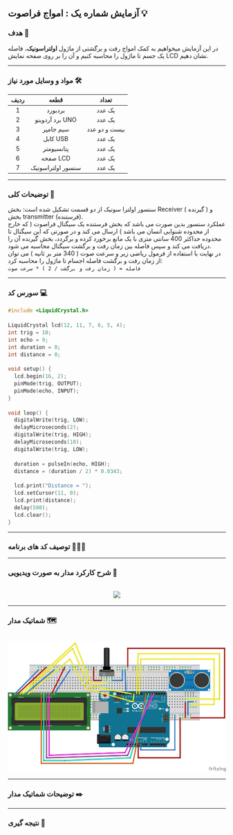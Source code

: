 ## آزمایش شماره یک : امواج فراصوت 💡

### هدف 🎯

در این آزمایش میخواهیم به کمک امواج رفت و برگشتی از ماژول <strong>اولتراسونیک</strong>، فاصله یک جسم تا ماژول را محاسبه کنیم و آن را بر روی صفحه نمایش LCD نشان دهیم.

---

### مواد و وسایل مورد نیاز 🛠️

<div align="right">
<table>
<thead>
<tr>
<th>ردیف</th><th>قطعه</th><th>تعداد</th>
</tr>
</thead>
<tbody align="center">
<tr>
<td>1</td><td>بردبورد</td><td>یک عدد</td>
</tr>
<tr>
<td>2</td><td>برد آردوینو UNO</td><td>یک عدد</td>
</tr>
<tr>
<td>3</td><td>سیم جامپر</td><td>بیست و دو عدد</td>
</tr>
<tr>
<td>4</td><td>کابل USB</td><td>یک عدد</td>
</tr>
<tr>
<td>5</td><td>پتانسیومتر</td><td>یک عدد</td>
</tr>
<tr>
<td>6</td><td>صفحه LCD</td><td>یک عدد</td>
</tr>
<tr>
<td>7</td><td>سنسور اولتراسونیک</td><td>یک عدد</td>
</tr>
</tbody>
</table>
</div>

---

### توضیحات کلی 📝

سنسور اولترا سونیک از دو قسمت تشکیل شده است: بخش Receiver ( گیرنده ) و بخش transmitter (فرستنده).  
عملکرد سنسور بدین صورت می باشد که بخش فرستنده یک سیگنال فراصوت ( که خارج از محدوده شنوایی انسان می باشد ) ارسال می کند و در صورتی که این سیگنال تا محدوده حداکثر 400 سانتی متری با یک مانع برخورد کرده و برگردد، بخش گیرنده آن را دریافت می کند و سپس فاصله بین زمان رفت و برگشت سیگنال محاسبه می شود.  
در نهایت با استفاده از فرمول ریاضی زیر و سرعت صوت ( 340 متر بر ثانیه ) می توان از زمان رفت و برگشت فاصله اجسام تا ماژول را محاسبه کرد:  
`فاصله = ( زمان رفت و برگشت / 2 ) * سرعت صوت`

---

### سورس کد 💻

```cpp
#include <LiquidCrystal.h>

LiquidCrystal lcd(12, 11, 7, 6, 5, 4);
int trig = 10;
int echo = 9;
int duration = 0;
int distance = 0;

void setup() {
  lcd.begin(16, 2);
  pinMode(trig, OUTPUT);
  pinMode(echo, INPUT);
}

void loop() {
  digitalWrite(trig, LOW);
  delayMicroseconds(2);
  digitalWrite(trig, HIGH);
  delayMicroseconds(10);
  digitalWrite(trig, LOW);

  duration = pulseIn(echo, HIGH);
  distance = (duration / 2) * 0.0343;

  lcd.print("Distance = ");
  lcd.setCursor(11, 0);
  lcd.print(distance);
  delay(500);
  lcd.clear();
}
```

---

### توصیف کد های برنامه 🧑🏻‍💻

---

### شرح کارکرد مدار به صورت ویدیویی 🎥

<br>

<div align="center">
<img src="/media/microprocessor_12.gif">
</div>

---

### شماتیک مدار 🗺️

<br>

<div align="center">
<img src="/media/schematic_10.jpg" width="600px" height="300px">
</div>

---

### توضیحات شماتیک مدار ✒️

---

### نتیجه گیری 👀
